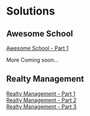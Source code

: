 # Solutions

## Awesome School

[Awesome School - Part 1](https://github.com/mebe-odoo/tco-eaa-general/tree/case_study_1/awesome_school)

More Coming soon...

## Realty Management

[Realty Management - Part 1](https://github.com/mebe-odoo/tco-realty/tree/part_1/realty_management)\
[Realty Management - Part 2](https://github.com/mebe-odoo/tco-realty/tree/part_2/realty_management)\
[Realty Management - Part 3](https://github.com/mebe-odoo/tco-realty/tree/part_3/realty_management)
